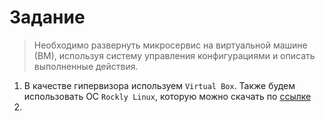 # Задание

> Необходимо развернуть микросервис на виртуальной машине (ВМ), используя систему управления конфигурациями и описать выполненные действия.

1. В качестве гипервизора используем `Virtual Box`. Также будем использовать ОС `Rockly Linux`, которую можно скачать по [ссылке](https://rockylinux.org/ru-RU/download)
2. 